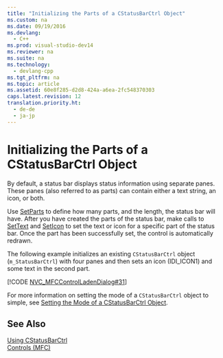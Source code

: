 ```yaml
---
title: "Initializing the Parts of a CStatusBarCtrl Object"
ms.custom: na
ms.date: 09/19/2016
ms.devlang: 
  - C++
ms.prod: visual-studio-dev14
ms.reviewer: na
ms.suite: na
ms.technology: 
  - devlang-cpp
ms.tgt_pltfrm: na
ms.topic: article
ms.assetid: 60e8f285-d2d8-424a-a6ea-2fc548370303
caps.latest.revision: 12
translation.priority.ht: 
  - de-de
  - ja-jp
---
```

# Initializing the Parts of a CStatusBarCtrl Object
By default, a status bar displays status information using separate panes. These panes (also referred to as parts) can contain either a text string, an icon, or both.  
  
 Use [SetParts](../vs140/CStatusBarCtrl--SetParts.md) to define how many parts, and the length, the status bar will have. After you have created the parts of the status bar, make calls to [SetText](../vs140/CStatusBarCtrl--SetText.md) and [SetIcon](../vs140/CStatusBarCtrl--SetIcon.md) to set the text or icon for a specific part of the status bar. Once the part has been successfully set, the control is automatically redrawn.  
  
 The following example initializes an existing `CStatusBarCtrl` object (`m_StatusBarCtrl`) with four panes and then sets an icon (IDI_ICON1) and some text in the second part.  
  
 [!CODE [NVC_MFCControlLadenDialog#31](../CodeSnippet/VS_Snippets_Cpp/NVC_MFCControlLadenDialog#31)]  
  
 For more information on setting the mode of a `CStatusBarCtrl` object to simple, see [Setting the Mode of a CStatusBarCtrl Object](../vs140/Setting-the-Mode-of-a-CStatusBarCtrl-Object.md).  
  
## See Also  
 [Using CStatusBarCtrl](../vs140/Using-CStatusBarCtrl.md)   
 [Controls (MFC)](../vs140/Controls--MFC-.md)